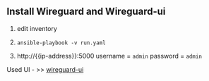 ## Install Wireguard and Wireguard-ui
1. edit inventory

2. ```ansible-playbook -v run.yaml```
3. http://{{ip-address}}:5000 username = ```admin``` password = ```admin```

Used UI - >> [wireguard-ui](https://github.com/ngoduykhanh/wireguard-ui)
